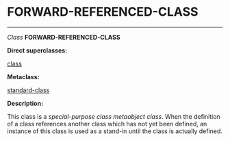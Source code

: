 FORWARD-REFERENCED-CLASS
========================

------------------------------------------------------------------------

*Class* **FORWARD-REFERENCED-CLASS**

**Direct superclasses:**

[]()[class](class-class.md)

**Metaclass:**

[standard-class](class-standard-class.md)

**Description:**

This class is a *special-purpose class metaobject class*. When the definition of a class references another class which has not yet been defined, an instance of this class is used as a stand-in until the class is actually defined.
